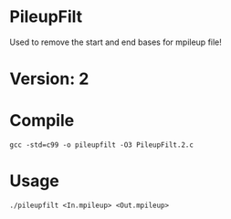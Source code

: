 # PileupFilt
Used to remove the start and end bases for mpileup file!

# Version: 2

# Compile
    gcc -std=c99 -o pileupfilt -O3 PileupFilt.2.c

# Usage
    ./pileupfilt <In.mpileup> <Out.mpileup>
